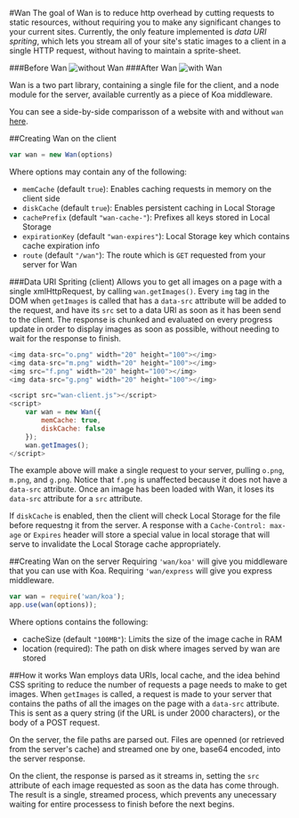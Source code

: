#Wan
The goal of Wan is to reduce http overhead by cutting requests to static resources,
without requiring you to make any significant changes to your current sites. Currently,
the only feature implemented is *data URI spriting*, which lets you stream all of your 
site's static images to a client in a single HTTP request, without having to maintain
a sprite-sheet.

###Before Wan
![without Wan](https://s3.amazonaws.com/wan.js/b.png "without Wan")
###After Wan
![with Wan](https://s3.amazonaws.com/wan.js/b.png "with Wan")

Wan is a two part library, containing a single file for the client, and a node module for the
server, available currently as a piece of Koa middleware.

You can see a side-by-side comparisson of a website with and without `wan` [here](http://www.youtube.com/watch?v=yZwwAi0MHzE&feature=youtu.be).

##Creating Wan on the client
```javascript
var wan = new Wan(options)
```
Where options may contain any of the following:
 - `memCache` (default `true`): Enables caching requests in memory on the client side
 - `diskCache` (default `true`): Enables persistent caching in Local Storage
 - `cachePrefix` (default `"wan-cache-"`): Prefixes all keys stored in Local Storage
 - `expirationKey` (default `"wan-expires"`): Local Storage key which contains cache expiration info
 - `route` (default `"/wan"`): The route which is `GET` requested from your server for Wan

###Data URI Spriting (client)
Allows you to get all images on a page with a single xmlHttpRequest, by calling `wan.getImages()`.
Every `img` tag in the DOM when `getImages` is called that has a `data-src` attribute will be
added to the request, and have its `src` set to a data URI as soon as it has been send to the client.
The response is chunked and evaluated on every progress update in order to display images as soon as
possible, without needing to wait for the response to finish.
```javascript
<img data-src="o.png" width="20" height="100"></img>
<img data-src="m.png" width="20" height="100"></img>
<img src="f.png" width="20" height="100"></img>
<img data-src="g.png" width="20" height="100"></img>

<script src="wan-client.js"></script>
<script>
	var wan = new Wan({
		memCache: true,
		diskCache: false
	});
	wan.getImages();
</script>
```
The example above will make a single request to your server, pulling `o.png`, `m.png`, and `g.png`.
Notice that `f.png` is unaffected because it does not have a `data-src` attribute. Once an image has
been loaded with Wan, it loses its `data-src` attribute for a `src` attribute.

If `diskCache` is enabled, then the client will check Local Storage for the file before requestng it
from the server. A response with a `Cache-Control: max-age` or `Expires` header will store a special value
in local storage that will serve to invalidate the Local Storage cache appropriately.

##Creating Wan on the server
Requiring `'wan/koa'` will give you middleware that you can use with Koa.  Requiring `'wan/express` will give you express middleware. 
```javascript
var wan = require('wan/koa');
app.use(wan(options));
```
Where options contains the following:
 - cacheSize (default `"100MB"`): Limits the size of the image cache in RAM
 - location (required): The path on disk where images served by wan are stored

##How it works
Wan employs data URIs, local cache, and the idea behind CSS spriting to reduce the number of requests a page needs to make to get images. When `getImages` is called, a request is made to your server that contains the paths of all the images on the page with a `data-src` attribute. This is sent as a query string (if the URL is under 2000 characters), or the body of a POST request.

On the server, the file paths are parsed out. Files are openned (or retrieved from the server's cache) and streamed one by one, base64 encoded, into the server response. 

On the client, the response is parsed as it streams in, setting the `src` attribute of each image requested as soon as the data has come through.  The result is a single, streamed process, which prevents any unecessary waiting for entire processess to finish before the next begins.
